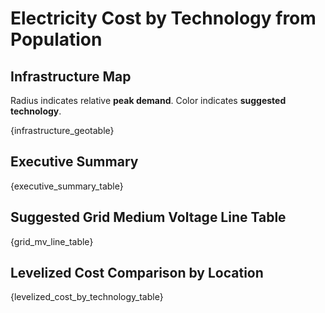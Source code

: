 # Electricity Cost by Technology from Population

## Infrastructure Map
Radius indicates relative **peak demand**.
Color indicates **suggested technology**.

{infrastructure_geotable}

## Executive Summary
{executive_summary_table}

## Suggested Grid Medium Voltage Line Table
{grid_mv_line_table}

## Levelized Cost Comparison by Location
{levelized_cost_by_technology_table}
